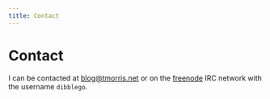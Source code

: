 ```yaml
---
title: Contact
---
```


# Contact

I can be contacted at [blog@tmorris.net](mailto:blog@tmorris.net) or on the [freenode] IRC network with the username `dibblego`.

[freenode]: http://freenode.net/
